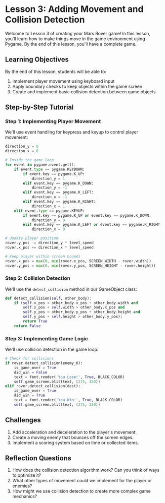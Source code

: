 # Lesson 3: Adding Movement and Collision Detection
Welcome to Lesson 3 of creating your Mars Rover game! In this lesson, you'll learn how to make things move in the game environment using Pygame. By the end of this lesson, you'll have a complete game.

## Learning Objectives
By the end of this lesson, students will be able to:
1. Implement player movement using keyboard input
2. Apply boundary checks to keep objects within the game screen
3. Create and implement basic collision detection between game objects

## Step-by-Step Tutorial

### Step 1: Implementing Player Movement

We'll use event handling for keypress and keyup to control player movement:

```python
direction_y = 0
direction_x = 0

# Inside the game loop
for event in pygame.event.get():
    if event.type == pygame.KEYDOWN:
        if event.key == pygame.K_UP:
            direction_y = 1
        elif event.key == pygame.K_DOWN:
            direction_y = -1
        elif event.key == pygame.K_LEFT:
            direction_x = -1
        elif event.key == pygame.K_RIGHT:
            direction_x = 1
    elif event.type == pygame.KEYUP:
        if event.key == pygame.K_UP or event.key == pygame.K_DOWN:
            direction_y = 0
        elif event.key == pygame.K_LEFT or event.key == pygame.K_RIGHT:
            direction_x = 0

# Update player position
rover.y_pos -= direction_y * level_speed
rover.x_pos += direction_x * level_speed

# Keep player within screen bounds
rover.x_pos = max(0, min(rover.x_pos, SCREEN_WIDTH - rover.width))
rover.y_pos = max(0, min(rover.y_pos, SCREEN_HEIGHT - rover.height))
```

### Step 2: Collision Detection

We'll use the `detect_collision` method in our GameObject class:

```python
def detect_collision(self, other_body):
    if (self.x_pos < other_body.x_pos + other_body.width and
        self.x_pos + self.width > other_body.x_pos and
        self.y_pos < other_body.y_pos + other_body.height and
        self.y_pos + self.height > other_body.y_pos):
        return True
    return False
```

### Step 3: Implementing Game Logic

We'll use collision detection in the game loop:

```python
# Check for collisions
if rover.detect_collision(enemy_0):
    is_game_over = True
    did_win = False
    text = font.render('You Lose!', True, BLACK_COLOR)
    self.game_screen.blit(text, (275, 350))
elif rover.detect_collision(dest):
    is_game_over = True
    did_win = True
    text = font.render('You Win!', True, BLACK_COLOR)
    self.game_screen.blit(text, (275, 350))
```

## Challenges

1. Add acceleration and deceleration to the player's movement.
2. Create a moving enemy that bounces off the screen edges.
3. Implement a scoring system based on time or collected items.

## Reflection Questions

1. How does the collision detection algorithm work? Can you think of ways to optimize it?
2. What other types of movement could we implement for the player or enemies?
3. How might we use collision detection to create more complex game mechanics?
